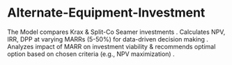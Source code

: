 # Alternate-Equipment-Investment
The Model compares Krax &amp; Split-Co Seamer investments . Calculates NPV, IRR, DPP at varying MARRs (5-50%) for data-driven decision making . Analyzes impact of MARR on investment viability &amp; recommends optimal option based on chosen criteria (e.g., NPV maximization) .
